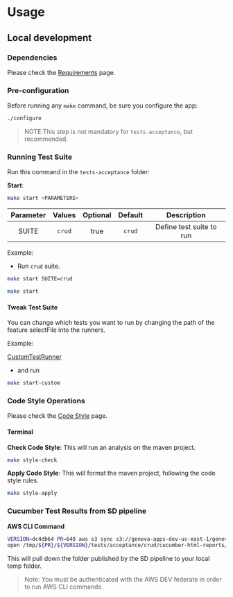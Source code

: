 # Usage

## Local development

### Dependencies

Please check the [Requirements](../../docs/REQUIREMENTS.md) page.

### Pre-configuration

Before running any `make` command, be sure you configure the app:

```bash
./configure
```

> NOTE:This step is not mandatory for `tests-acceptance`, but recommended.

### Running Test Suite

Run this command in the `tests-acceptance` folder:

**Start**:

```bash
make start <PARAMETERS>
```

| Parameter |       Values      | Optional | Default |        Description       |
|:---------:|:-----------------:|:--------:|:-------:|:------------------------:|
|   SUITE   | `crud`            |   true   |  `crud` | Define test suite to run |

Example:

- Run `crud` suite.

```bash
make start SUITE=crud
```

```bash
make start
```

#### Tweak Test Suite

You can change which tests you want to run by changing the path of the feature selectFile into the runners.

Example:

[CustomTestRunner](../src/test/java/com/nexage/geneva/CustomTestRunner.java:25)

- and run

```bash
make start-custom
```

### Code Style Operations

Please check the [Code Style](../../docs/CODESTYLE.md) page.

#### Terminal

**Check Code Style**: This will run an analysis on the maven project.

```bash
make style-check
```

**Apply Code Style**: This will format the maven project, following the code style rules.

```bash
make style-apply
```

### Cucumber Test Results from SD pipeline

**AWS CLI Command**

```bash
VERSION=dc4db64 PR=640 aws s3 sync s3://geneva-apps-dev-us-east-1/geneva-api/${PR}/${VERSION} /tmp/${PR}/${VERSION}
open /tmp/${PR}/${VERSION}/tests/acceptance/crud/cucumber-html-reports/overview-features.html
```

This will pull down the folder published by the SD pipeline to your local temp folder.

> Note: You must be authenticated with the AWS DEV federate in order to run AWS CLI commands.
